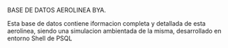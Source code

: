 BASE DE DATOS AEROLINEA BYA.

Esta base de datos contiene iformacion completa y detallada de esta aerolinea, siendo una simulacion ambientada de la misma, desarrollado en entorno Shell de PSQL
